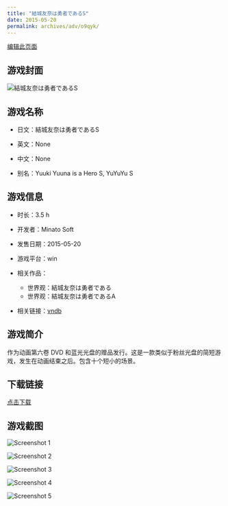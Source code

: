 ```yaml
---
title: "結城友奈は勇者であるS"
date: 2015-05-20
permalink: archives/adv/o9qyk/
---
```

[编辑此页面](https://github.com/ACG-3/ADV3-source/blob/main/source/_posts/%E7%B5%90%E5%9F%8E%E5%8F%8B%E5%A5%88%E3%81%AF%E5%8B%87%E8%80%85%E3%81%A7%E3%81%82%E3%82%8BS.md)

## 游戏封面

![結城友奈は勇者であるS](https://pan.timero.xyz/d/onedrive/img_lib_001/%E7%B5%90%E5%9F%8E%E5%8F%8B%E5%A5%88%E3%81%AF%E5%8B%87%E8%80%85%E3%81%A7%E3%81%82%E3%82%8BS_cover.avif)


## 游戏名称

- 日文：結城友奈は勇者であるS
- 英文：None
- 中文：None

- 别名：Yuuki Yuuna is a Hero S, YuYuYu S


## 游戏信息

- 时长：3.5 h
- 开发者：Minato Soft
- 发售日期：2015-05-20
- 游戏平台：win
- 相关作品：
   - 世界观：結城友奈は勇者である
   - 世界观：結城友奈は勇者であるA

- 相关链接：[vndb](https://vndb.org/v16682)


## 游戏简介

作为动画第六卷 DVD 和蓝光光盘的赠品发行。这是一款类似于粉丝光盘的简短游戏，发生在动画结束之后。包含十个短小的场景。


## 下载链接

[点击下载](https://pan.timero.xyz/onedrive/adv_lib_001/%E7%B5%90%E5%9F%8E%E5%8F%8B%E5%A5%88%E3%81%AF%E5%8B%87%E8%80%85%E3%81%A7%E3%81%82%E3%82%8BS)


## 游戏截图


![Screenshot 1](https://pan.timero.xyz/d/onedrive/img_lib_001/%E7%B5%90%E5%9F%8E%E5%8F%8B%E5%A5%88%E3%81%AF%E5%8B%87%E8%80%85%E3%81%A7%E3%81%82%E3%82%8BS_Screenshot_1.avif)

![Screenshot 2](https://pan.timero.xyz/d/onedrive/img_lib_001/%E7%B5%90%E5%9F%8E%E5%8F%8B%E5%A5%88%E3%81%AF%E5%8B%87%E8%80%85%E3%81%A7%E3%81%82%E3%82%8BS_Screenshot_2.avif)

![Screenshot 3](https://pan.timero.xyz/d/onedrive/img_lib_001/%E7%B5%90%E5%9F%8E%E5%8F%8B%E5%A5%88%E3%81%AF%E5%8B%87%E8%80%85%E3%81%A7%E3%81%82%E3%82%8BS_Screenshot_3.avif)

![Screenshot 4](https://pan.timero.xyz/d/onedrive/img_lib_001/%E7%B5%90%E5%9F%8E%E5%8F%8B%E5%A5%88%E3%81%AF%E5%8B%87%E8%80%85%E3%81%A7%E3%81%82%E3%82%8BS_Screenshot_4.avif)

![Screenshot 5](https://pan.timero.xyz/d/onedrive/img_lib_001/%E7%B5%90%E5%9F%8E%E5%8F%8B%E5%A5%88%E3%81%AF%E5%8B%87%E8%80%85%E3%81%A7%E3%81%82%E3%82%8BS_Screenshot_5.avif)

